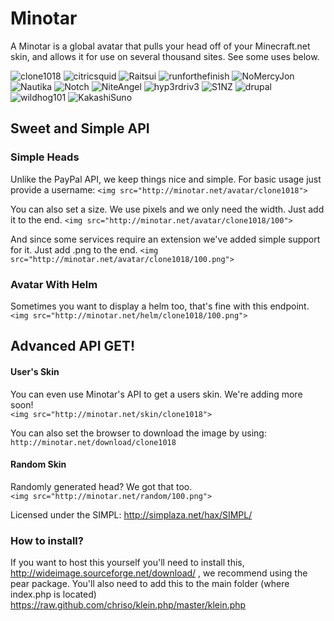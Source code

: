 # Minotar

A Minotar is a global avatar that pulls your head off of your Minecraft.net skin, and allows it for use on several thousand sites. See some uses below.

![clone1018](http://minotar.net/avatar/clone1018/64)
![citricsquid](http://minotar.net/avatar/citricsquid/64)
![Raitsui](http://minotar.net/avatar/Raitsui/64)
![runforthefinish](http://minotar.net/avatar/runforthefinish/64)
![NoMercyJon](http://minotar.net/avatar/NoMercyJon/64)
![Nautika](http://minotar.net/avatar/Nautika/64)
![Notch](http://minotar.net/avatar/Notch/64)
![NiteAngel](http://minotar.net/helm/NiteAngel/64)
![hyp3rdriv3](http://minotar.net/helm/hyp3rdriv3/64)
![S1NZ](http://minotar.net/helm/S1NZ/64)
![drupal](http://minotar.net/helm/drupal/64)
![wildhog101](http://minotar.net/helm/wildhog101/64)
![KakashiSuno](http://minotar.net/helm/KakashiSuno/64)

## Sweet and Simple API

### Simple Heads
Unlike the PayPal API, we keep things nice and simple. For basic usage just provide a username:
`<img src="http://minotar.net/avatar/clone1018">`

You can also set a size. We use pixels and we only need the width. Just add it to the end. 
`<img src="http://minotar.net/avatar/clone1018/100">`

And since some services require an extension we've added simple support for it. Just add .png to the end. 
`<img src="http://minotar.net/avatar/clone1018/100.png">`

### Avatar With Helm
Sometimes you want to display a helm too, that's fine with this endpoint.    
`<img src="http://minotar.net/helm/clone1018/100.png">`


## Advanced API GET!

#### User's Skin
You can even use Minotar's API to get a users skin. We're adding more soon!  
`<img src="http://minotar.net/skin/clone1018">`

You can also set the browser to download the image by using:  
`http://minotar.net/download/clone1018`

#### Random Skin
Randomly generated head? We got that too.  
`<img src="http://minotar.net/random/100.png">`


Licensed under the SIMPL: http://simplaza.net/hax/SIMPL/

### How to install?
If you want to host this yourself you'll need to install this, http://wideimage.sourceforge.net/download/ , we recommend using the pear package. You'll also need to add this to the main folder (where index.php is located) https://raw.github.com/chriso/klein.php/master/klein.php
